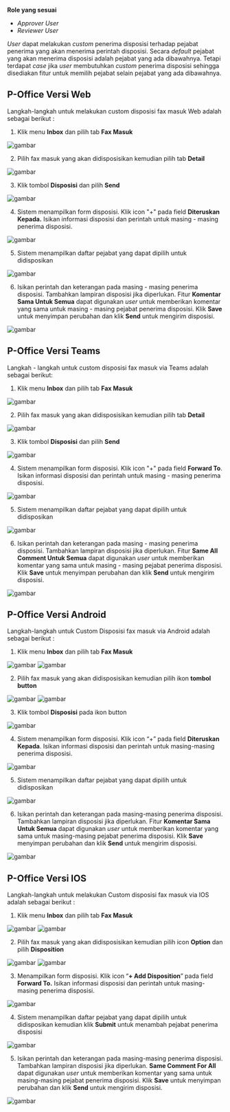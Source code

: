 **Role yang sesuai**

- *Approver User*
- *Reviewer User*

*User* dapat melakukan *custom* penerima disposisi terhadap pejabat penerima yang akan menerima perintah disposisi. Secara *default* pejabat yang akan menerima disposisi adalah pejabat yang ada dibawahnya. Tetapi terdapat *case* jika *user* membutuhkan *custom* penerima disposisi sehingga disediakan fitur untuk memilih pejabat selain pejabat yang ada dibawahnya. 


## **P-Office Versi Web**

Langkah-langkah untuk melakukan custom disposisi fax masuk Web adalah sebagai berikut :

1. Klik menu **Inbox** dan pilih tab **Fax Masuk**

![gambar](FaxMasuk/FM_WEB/CustomDisposisi01.png) 

2. Pilih fax masuk yang akan didisposisikan kemudian pilih tab **Detail**

![gambar](FaxMasuk/FM_WEB/CustomDisposisi02.png)

3. Klik tombol **Disposisi** dan pilih **Send**

![gambar](FaxMasuk/FM_WEB/CustomDisposisi03.png) 

4. Sistem menampilkan form disposisi. Klik icon "+" pada field **Diteruskan Kepada.** Isikan informasi disposisi dan perintah untuk masing - masing penerima disposisi.

![gambar](FaxMasuk/FM_WEB/CustomDisposisi04.png) 

5. Sistem menampilkan daftar pejabat yang dapat dipilih untuk didisposikan

![gambar](FaxMasuk/FM_WEB/CustomDisposisi05.png)

6. Isikan perintah dan keterangan pada masing - masing penerima disposisi. Tambahkan lampiran disposisi jika diperlukan. Fitur **Komentar Sama Untuk Semua** dapat digunakan *user* untuk memberikan komentar yang sama untuk masing - masing pejabat penerima disposisi. Klik **Save** untuk menyimpan perubahan dan klik **Send** untuk mengirim disposisi.

![gambar](FaxMasuk/FM_WEB/CustomDisposisi06.png) 

## **P-Office Versi Teams**

Langkah - langkah untuk custom disposisi fax masuk via Teams adalah sebagai berikut:

1. Klik menu **Inbox** dan pilih tab **Fax Masuk**

![gambar](FaxMasuk/FM_Teams/FM33.png)

2. Pilih fax masuk yang akan didisposisikan kemudian pilih tab **Detail**

![gambar](FaxMasuk/FM_Teams/FM34.png)

3. Klik tombol **Disposisi** dan pilih **Send**

![gambar](FaxMasuk/FM_Teams/FM35.png)

4. Sistem menampilkan form disposisi. Klik icon "+" pada field **Forward To**. Isikan informasi disposisi dan perintah untuk masing - masing penerima disposisi.

![gambar](FaxMasuk/FM_Teams/FM36.png)

5. Sistem menampilkan daftar pejabat yang dapat dipilih untuk didisposikan

![gambar](FaxMasuk/FM_Teams/FM37.png)

6. Isikan perintah dan keterangan pada masing - masing penerima disposisi. Tambahkan lampiran disposisi jika diperlukan. Fitur **Same All Comment Untuk Semua** dapat digunakan *user* untuk memberikan komentar yang sama untuk masing - masing pejabat penerima disposisi. Klik **Save** untuk menyimpan perubahan dan klik **Send** untuk mengirim disposisi.

![gambar](FaxMasuk/FM_Teams/FM38.png)

## **P-Office Versi Android**

Langkah-langkah untuk Custom Disposisi fax masuk via Android adalah sebagai berikut :

1. Klik menu **Inbox** dan pilih tab **Fax Masuk**

![gambar](FaxMasuk/FM_Android/Customdisposisi/A01.jpg) ![gambar](FaxMasuk/FM_Android/Customdisposisi/A02.jpg)

2. Pilih fax masuk yang akan didisposisikan kemudian pilih ikon **tombol button**

![gambar](FaxMasuk/FM_Android/Customdisposisi/A03.jpg) ![gambar](FaxMasuk/FM_Android/Customdisposisi/A04.jpg)

3. Klik tombol **Disposisi** pada ikon button

![gambar](FaxMasuk/FM_Android/Customdisposisi/A06.jpg)

4. Sistem menampilkan form disposisi. Klik icon “+” pada field **Diteruskan Kepada**. Isikan informasi disposisi dan perintah untuk masing-masing penerima disposisi.

![gambar](FaxMasuk/FM_Android/Customdisposisi/A07.jpg)

5. Sistem menampilkan daftar pejabat yang dapat dipilih untuk didisposikan

![gambar](FaxMasuk/FM_Android/Customdisposisi/A08.jpg)

6. Isikan perintah dan keterangan pada masing-masing penerima disposisi. Tambahkan lampiran disposisi jika diperlukan. Fitur **Komentar Sama Untuk Semua** dapat digunakan _user_ untuk memberikan komentar yang sama untuk masing-masing pejabat penerima disposisi. Klik **Save**  menyimpan perubahan dan klik **Send** untuk mengirim disposisi.

![gambar](FaxMasuk/FM_Android/Customdisposisi/A09.jpg)

## **P-Office Versi IOS**

Langkah-langkah untuk melakukan Custom disposisi fax masuk via IOS adalah sebagai berikut : 

1. Klik menu **Inbox** dan pilih tab **Fax Masuk**

![gambar](FaxMasuk/FM_IOS/FM-27.1.png) ![gambar](FaxMasuk/FM_IOS/FM-27.2.png)

2. Pilih fax masuk yang akan didisposisikan kemudian pilih icon **Option** dan pilih **Disposition**

![gambar](FaxMasuk/FM_IOS/FM-28.1.png) ![gambar](FaxMasuk/FM_IOS/FM-28.1.png)

3. Menampilkan form disposisi. Klik icon “**+ Add Disposition**” pada field **Forward To.** Isikan informasi disposisi dan perintah untuk masing-masing penerima disposisi.

![gambar](FaxMasuk/FM_IOS/FM-29.png)

4. Sistem menampilkan daftar pejabat yang dapat dipilih untuk didisposikan kemudian klik **Submit** untuk menambah pejabat penerima disposisi

![gambar](FaxMasuk/FM_IOS/FM-30.png)

5. Isikan perintah dan keterangan pada masing-masing penerima disposisi. Tambahkan lampiran disposisi jika diperlukan. **Same Comment For All** dapat digunakan _user_ untuk memberikan komentar yang sama untuk masing-masing pejabat penerima disposisi. Klik **Save** untuk menyimpan perubahan dan klik **Send** untuk mengirim disposisi.

![gambar](FaxMasuk/FM_IOS/FM-31.png)